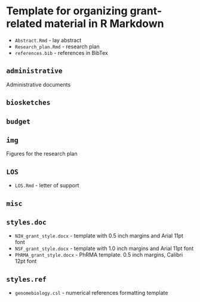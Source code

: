# Template for organizing grant-related material in R Markdown

- `Abstract.Rmd` - lay abstract
- `Research_plan.Rmd` - research plan
- `references.bib` - references in BibTex

## `administrative`

Administrative documents

## `biosketches`

## `budget`

## `img`

Figures for the research plan

## `LOS`

- `LOS.Rmd` - letter of support

## `misc`

## `styles.doc`

- `NIH_grant_style.docx` - template with 0.5 inch margins and Arial 11pt font
- `NSF_grant_style.docx` - template with 1.0 inch margins and Arial 11pt font
- `PhRMA_grant_style.docx` - PhRMA template. 0.5 inch margins, Calibri 12pt font

## `styles.ref`

- `genomebiology.csl` - numerical references formatting template